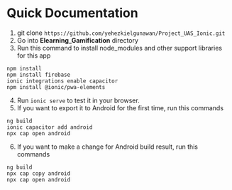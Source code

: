 # Quick Documentation

1. git clone `https://github.com/yehezkielgunawan/Project_UAS_Ionic.git`
2. Go into **Elearning_Gamification** directory
3. Run this command to install node_modules and other support libraries for this app
```
npm install
npm install firebase
ionic integrations enable capacitor
npm install @ionic/pwa-elements
```
4. Run `ionic serve` to test it in your browser.
5. If you want to export it to Android for the first time, run this commands
```
ng build
ionic capacitor add android
npx cap open android
```
6. If you want to make a change for Android build result, run this commands
```
ng build
npx cap copy android
npx cap open android
```